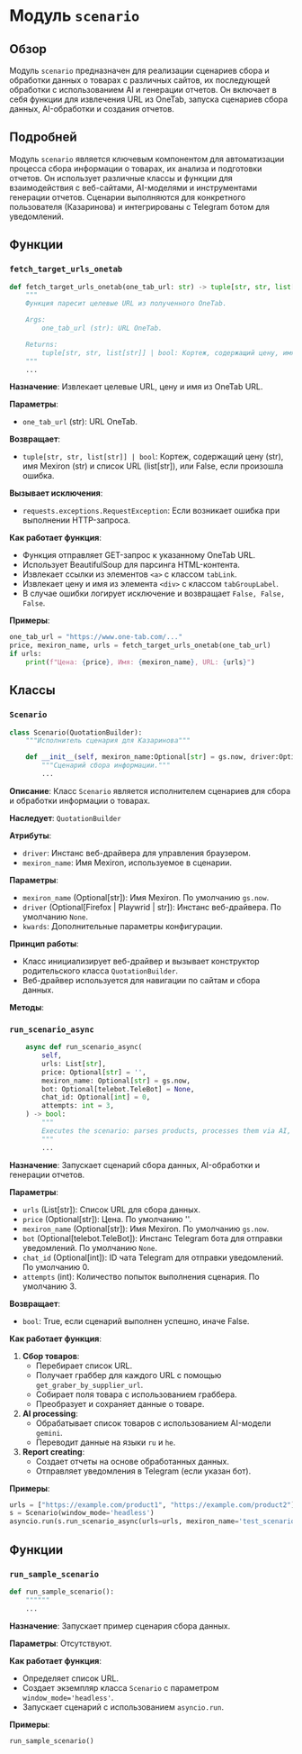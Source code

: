 # Модуль `scenario`

## Обзор

Модуль `scenario` предназначен для реализации сценариев сбора и обработки данных о товарах с различных сайтов, их последующей обработки с использованием AI и генерации отчетов. Он включает в себя функции для извлечения URL из OneTab, запуска сценариев сбора данных, AI-обработки и создания отчетов.

## Подробней

Модуль `scenario` является ключевым компонентом для автоматизации процесса сбора информации о товарах, их анализа и подготовки отчетов. Он использует различные классы и функции для взаимодействия с веб-сайтами, AI-моделями и инструментами генерации отчетов. Сценарии выполняются для конкретного пользователя (Казаринова) и интегрированы с Telegram ботом для уведомлений.

## Функции

### `fetch_target_urls_onetab`

```python
def fetch_target_urls_onetab(one_tab_url: str) -> tuple[str, str, list[str]] | bool:
    """
    Функция паресит целевые URL из полученного OneTab.

    Args:
        one_tab_url (str): URL OneTab.

    Returns:
        tuple[str, str, list[str]] | bool: Кортеж, содержащий цену, имя Mexiron и список URL, или False в случае ошибки.
    """
    ...
```

**Назначение**: Извлекает целевые URL, цену и имя из OneTab URL.

**Параметры**:
- `one_tab_url` (str): URL OneTab.

**Возвращает**:
- `tuple[str, str, list[str]] | bool`: Кортеж, содержащий цену (str), имя Mexiron (str) и список URL (list[str]), или False, если произошла ошибка.

**Вызывает исключения**:
- `requests.exceptions.RequestException`: Если возникает ошибка при выполнении HTTP-запроса.

**Как работает функция**:
- Функция отправляет GET-запрос к указанному OneTab URL.
- Использует BeautifulSoup для парсинга HTML-контента.
- Извлекает ссылки из элементов `<a>` с классом `tabLink`.
- Извлекает цену и имя из элемента `<div>` с классом `tabGroupLabel`.
- В случае ошибки логирует исключение и возвращает `False, False, False`.

**Примеры**:
```python
one_tab_url = "https://www.one-tab.com/..."
price, mexiron_name, urls = fetch_target_urls_onetab(one_tab_url)
if urls:
    print(f"Цена: {price}, Имя: {mexiron_name}, URL: {urls}")
```

## Классы

### `Scenario`

```python
class Scenario(QuotationBuilder):
    """Исполнитель сценария для Казаринова"""

    def __init__(self, mexiron_name:Optional[str] = gs.now, driver:Optional[Firefox | Playwrid | str] = None, **kwards):
        """Сценарий сбора информации."""
        ...
```

**Описание**: Класс `Scenario` является исполнителем сценариев для сбора и обработки информации о товарах.

**Наследует**: `QuotationBuilder`

**Атрибуты**:
- `driver`: Инстанс веб-драйвера для управления браузером.
- `mexiron_name`: Имя Mexiron, используемое в сценарии.

**Параметры**:
- `mexiron_name` (Optional[str]): Имя Mexiron. По умолчанию `gs.now`.
- `driver` (Optional[Firefox | Playwrid | str]): Инстанс веб-драйвера. По умолчанию `None`.
- `kwards`: Дополнительные параметры конфигурации.

**Принцип работы**:
- Класс инициализирует веб-драйвер и вызывает конструктор родительского класса `QuotationBuilder`.
- Веб-драйвер используется для навигации по сайтам и сбора данных.

**Методы**:

### `run_scenario_async`

```python
    async def run_scenario_async(
        self,
        urls: List[str],  
        price: Optional[str] = '',
        mexiron_name: Optional[str] = gs.now, 
        bot: Optional[telebot.TeleBot] = None,
        chat_id: Optional[int] = 0,
        attempts: int = 3,
    ) -> bool:
        """
        Executes the scenario: parses products, processes them via AI, and stores data.
        """
        ...
```

**Назначение**: Запускает сценарий сбора данных, AI-обработки и генерации отчетов.

**Параметры**:
- `urls` (List[str]): Список URL для сбора данных.
- `price` (Optional[str]): Цена. По умолчанию ''.
- `mexiron_name` (Optional[str]): Имя Mexiron. По умолчанию `gs.now`.
- `bot` (Optional[telebot.TeleBot]): Инстанс Telegram бота для отправки уведомлений. По умолчанию `None`.
- `chat_id` (Optional[int]): ID чата Telegram для отправки уведомлений. По умолчанию 0.
- `attempts` (int): Количество попыток выполнения сценария. По умолчанию 3.

**Возвращает**:
- `bool`: True, если сценарий выполнен успешно, иначе False.

**Как работает функция**:
1. **Сбор товаров**:
   - Перебирает список URL.
   - Получает граббер для каждого URL с помощью `get_graber_by_supplier_url`.
   - Собирает поля товара с использованием граббера.
   - Преобразует и сохраняет данные о товаре.
2. **AI processing**:
   - Обрабатывает список товаров с использованием AI-модели `gemini`.
   - Переводит данные на языки `ru` и `he`.
3. **Report creating**:
   - Создает отчеты на основе обработанных данных.
   - Отправляет уведомления в Telegram (если указан бот).

**Примеры**:
```python
urls = ["https://example.com/product1", "https://example.com/product2"]
s = Scenario(window_mode='headless')
asyncio.run(s.run_scenario_async(urls=urls, mexiron_name='test_scenario'))
```

## Функции

### `run_sample_scenario`

```python
def run_sample_scenario():
    """"""
    ...
```

**Назначение**: Запускает пример сценария сбора данных.

**Параметры**: Отсутствуют.

**Как работает функция**:
- Определяет список URL.
- Создает экземпляр класса `Scenario` с параметром `window_mode='headless'`.
- Запускает сценарий с использованием `asyncio.run`.

**Примеры**:
```python
run_sample_scenario()